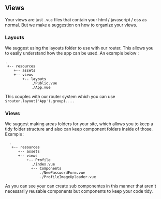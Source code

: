 ## Views

Your views are just `.vue` files that contain your html / javascript / css as normal. 
But we make a suggestion on how to organize your views.

### Layouts
We suggest using the layouts folder to use with our router. This allows you to easily
understand how the app can be used. An example below : 
    
    .
     +-- resources
        +-- assets
        +-- views
            +-- layouts 
                ./Public.vue
                ./App.vue
        
 This couples with our router system which you can use `$router.layout('App').group(....`
 
 ### Views
 We suggest making areas folders for your site, which allows you to keep a tidy folder structure and also can keep component folders inside of those. Example :
  
  
      .
       +-- resources
          +-- assets
          +-- views
              +-- Profile
                ./index.vue
                +-- Components 
                    ./NewPasswordForm.vue
                    ./ProfileImageUploader.vue
                 
                 
  As you can see your can create sub componentes in this manner that aren't necessarily reusable components but components to keep your code tidy.